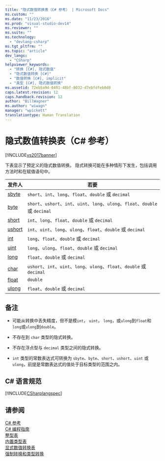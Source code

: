 ```yaml
---
title: "隐式数值转换表（C# 参考） | Microsoft Docs"
ms.custom: ""
ms.date: "11/23/2016"
ms.prod: "visual-studio-dev14"
ms.reviewer: ""
ms.suite: ""
ms.technology: 
  - "devlang-csharp"
ms.tgt_pltfrm: ""
ms.topic: "article"
dev_langs: 
  - "CSharp"
helpviewer_keywords: 
  - "转换 [C#], 隐式数值"
  - "隐式数值转换 [C#]"
  - "数值转换 [C#], implicit"
  - "类型 [C#], 隐式数值转换"
ms.assetid: 72eb5a94-0491-48bf-8032-d7ebfdfeb8d8
caps.latest.revision: 12
caps.handback.revision: 12
author: "BillWagner"
ms.author: "wiwagn"
manager: "wpickett"
translationtype: Human Translation
---
```

# 隐式数值转换表（C# 参考）
[!INCLUDE[vs2017banner](../../../csharp/includes/vs2017banner.md)]

下表显示了预定义的隐式数值转换。  隐式转换可能在多种情形下发生，包括调用方法时和在赋值语句中。  
  
|发件人|若要|  
|---------|--------|  
|[sbyte](../../../csharp/language-reference/keywords/sbyte.md)|`short`、`int`、`long`、`float`、`double` 或 `decimal`|  
|[byte](../../../csharp/language-reference/keywords/byte.md)|`short`、`ushort`、`int`、`uint`、`long`、`ulong`、`float`、`double` 或 `decimal`|  
|[short](../../../csharp/language-reference/keywords/short.md)|`int`、`long`、`float`、`double` 或 `decimal`|  
|[ushort](../../../csharp/language-reference/keywords/ushort.md)|`int`、`uint`、`long`、`ulong`、`float`、`double` 或 `decimal`|  
|[int](../../../csharp/language-reference/keywords/int.md)|`long`、`float`、`double` 或 `decimal`|  
|[uint](../../../csharp/language-reference/keywords/uint.md)|`long`、`ulong`、`float`、`double` 或 `decimal`|  
|[long](../../../csharp/language-reference/keywords/long.md)|`float`、`double` 或 `decimal`|  
|[char](../../../csharp/language-reference/keywords/char.md)|`ushort`、`int`、`uint`、`long`、`ulong`、`float`、`double` 或 `decimal`|  
|[float](../../../csharp/language-reference/keywords/float.md)|`double`|  
|[ulong](../../../csharp/language-reference/keywords/ulong.md)|`float`、`double` 或 `decimal`|  
  
## 备注  
  
-   可能从转换中丢失精度，但不是模`int`， `uint`， `long`，或`ulong`到`float`和`long`或`ulong`到`double`。  
  
-   不存在到 `char` 类型的隐式转换。  
  
-   不存在浮点型与 `decimal` 类型之间的隐式转换。  
  
-   `int` 类型的常数表达式可转换为 `sbyte`、`byte`、`short`、`ushort`、`uint` 或 `ulong`，前提是常数表达式的值处于目标类型的范围之内。  
  
## C\# 语言规范  
 [!INCLUDE[CSharplangspec](../../../csharp/language-reference/keywords/includes/csharplangspec_md.md)]  
  
## 请参阅  
 [C\# 参考](../../../csharp/language-reference/index.md)   
 [C\# 编程指南](../../../csharp/programming-guide/index.md)   
 [整型表](../../../csharp/language-reference/keywords/integral-types-table.md)   
 [内置类型表](../../../csharp/language-reference/keywords/built-in-types-table.md)   
 [显式数值转换表](../../../csharp/language-reference/keywords/explicit-numeric-conversions-table.md)   
 [强制转换和类型转换](../../../csharp/programming-guide/types/casting-and-type-conversions.md)